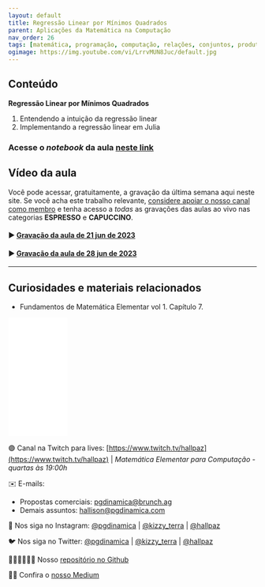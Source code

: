 ```yaml
---
layout: default
title: Regressão Linear por Mínimos Quadrados
parent: Aplicações da Matemática na Computação
nav_order: 26
tags: [matemática, programação, computação, relações, conjuntos, produto cartesiano, parábola]
ogimage: https://img.youtube.com/vi/LrrvMUN8Juc/default.jpg
---
```



## Conteúdo 

**Regressão Linear por Mínimos Quadrados**
1. Entendendo a intuição da regressão linear
2. Implementando a regressão linear em Julia


### Acesse o *notebook* da aula <a href="/notebooks/mec027_regressaolinear.html" target="_black">neste link</a>

## Vídeo da aula

Você pode acessar, gratuitamente, a gravação da última semana aqui neste site. Se você acha este trabalho relevante, [considere apoiar o nosso canal como membro](https://youtube.com/programacaodinamica/join) e tenha acesso a *todas* as gravações das aulas ao vivo nas categorias **ESPRESSO** e **CAPUCCINO**. 


#### ▶️ [Gravação da aula de 21 jun de 2023](https://www.youtube.com/live/P79AnOqAnBA?feature=share)

#### ▶️ [Gravação da aula de 28 jun de 2023](https://www.youtube.com/live/LrrvMUN8Juc?feature=share)
-------

## Curiosidades e materiais relacionados


* Fundamentos de Matemática Elementar vol 1. Capítulo 7.

<iframe style="width:120px;height:240px;" marginwidth="0" marginheight="0" scrolling="no" frameborder="0" src="//ws-na.amazon-adsystem.com/widgets/q?ServiceVersion=20070822&OneJS=1&Operation=GetAdHtml&MarketPlace=BR&source=ac&ref=qf_sp_asin_til&ad_type=product_link&tracking_id=hallpaz-20&marketplace=amazon&amp;region=BR&placement=8535704558&asins=8535704558&linkId=ccb520df2f68545a10bcd1f878b28fed&show_border=false&link_opens_in_new_window=false&price_color=333333&title_color=0066c0&bg_color=ffffff">
    </iframe>


🟣 Canal na Twitch para lives: [https://www.twitch.tv/hallpaz](https://www.twitch.tv/hallpaz) | *Matemática Elementar para Computação - quartas às 19:00h*


✉️ E-mails:
* Propostas comerciais: [pgdinamica@brunch.ag](mailto:pgdinamica@brunch.ag)
* Demais assuntos: [hallison@pgdinamica.com](mailto:hallison@pgdinamica.com)

📸 Nos siga no Instagram: [@pgdinamica](https://instagram.com/pgdinamica) | [@kizzy_terra](https://instagram.com/kizzy_terra) | [@hallpaz](https://instagram.com/hallpaz)

🐦 Nos siga no Twitter: [@pgdinamica](https://twitter.com/pgdinamica) | [@kizzy_terra](https://twitter.com/kizzy_terra) | [@hallpaz](https://twitter.com/hallpaz)

👩🏾‍💻👨🏾‍💻 Nosso [repositório no Github](https://github.com/programacaodinamica)

✍🏾 Confira o [nosso Medium](https://medium.com/programacaodinamica)
